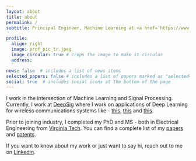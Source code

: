 ```yaml
---
layout: about
title: about
permalink: /
subtitle: Principal Engineer, Machine Learning at <a href='https://www.deepsig.ai/'>DeepSig</a>

profile:
  align: right
  image: prof_pic_tr.jpeg
  image_circular: true # crops the image to make it circular
  address:

news: false  # includes a list of news items
selected_papers: false # includes a list of papers marked as "selected={true}"
social: true  # includes social icons at the bottom of the page
---
```

I work in the intersection of Machine Learning and Signal Processing. Currently, I work at [DeepSig](https://www.deepsig.ai/) where I work on applications of Deep Learning for wireless communications systems like - [this](https://www.deepsig.ai/omnisig), [this](https://www.deepsig.ai/omnisig-studio) and [this](https://developer.nvidia.com/blog/deepsig-deep-learning-wireless-communications). 

Prior to joining industry, I completed my PhD and MS - both in Electrical Engineering from [Virginia Tech](https://ece.vt.edu/). You can find a complete list of my [papers](/publications/) and [patents](/patents/). 

If you want to know about my work or just want to say hi, reach out to me on [Linkedin](https://www.linkedin.com/in/tamoghnaroy/).

